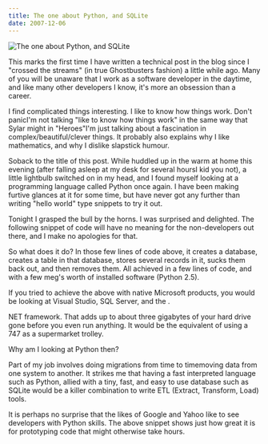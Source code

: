 ```yaml
---
title: The one about Python, and SQLite
date: 2007-12-06
---
```


![The one about Python, and SQLite](https://source.unsplash.com/vP3pnOoCiYE/1600x900)

This marks the first time I have written a technical post in the blog since I "crossed the streams" (in true Ghostbusters fashion) a little while ago. Many of you will be unaware that I work as a software developer in the daytime, and like many other developers I know, it's more an obsession than a career.

I find complicated things interesting. I like to know how things work. Don't panicI'm not talking "like to know how things work" in the same way that Sylar might in "Heroes"I'm just talking about a fascination in complex/beautiful/clever things. It probably also explains why I like mathematics, and why I dislike slapstick humour.

Soback to the title of this post. While huddled up in the warm at home this evening (after falling asleep at my desk for several hoursI kid you not), a little lightbulb switched on in my head, and I found myself looking at a programming language called Python once again. I have been making furtive glances at it for some time, but have never got any further than writing "hello world" type snippets to try it out.

Tonight I grasped the bull by the horns. I was surprised and delighted. The following snippet of code will have no meaning for the non-developers out there, and I make no apologies for that.

So what does it do? In those few lines of code above, it creates a database, creates a table in that database, stores several records in it, sucks them back out, and then removes them. All achieved in a few lines of code, and with a few meg's worth of installed software (Python 2.5).

If you tried to achieve the above with native Microsoft products, you would be looking at Visual Studio, SQL Server, and the .

NET framework. That adds up to about three gigabytes of your hard drive gone before you even run anything. It would be the equivalent of using a 747 as a supermarket trolley.

Why am I looking at Python then?

Part of my job involves doing migrations from time to timemoving data from one system to another. It strikes me that having a fast interpreted language such as Python, allied with a tiny, fast, and easy to use database such as SQLite would be a killer combination to write ETL (Extract, Transform, Load) tools.

It is perhaps no surprise that the likes of Google and Yahoo like to see developers with Python skills. The above snippet shows just how great it is for prototyping code that might otherwise take hours.